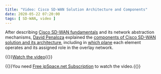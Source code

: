 ```yaml
---
title: "Video: Cisco SD-WAN Solution Architecture and Components"
date: 2020-05-22 07:20:00
tags: [ SD-WAN, video ]
---
```

After describing [Cisco SD-WAN fundamentals]() and its network abstraction mechanisms, [David Penaloza](https://www.ipspace.net/Author:David_Pe%C3%B1aloza_Seijas) explained the [components of Cisco SD-WAN solution and its architecture](https://my.ipspace.net/bin/get/CiscoSDWAN/3%20-%20Solution%20Architecture%20and%20Components.mp4?doccode=CiscoSDWAN), including in [which plane](https://blog.ipspace.net/2013/10/what-exactly-is-control-plane.html) each element operates and its assigned role in the overlay network.

{{<jump>}}[Watch the video](https://my.ipspace.net/bin/get/CiscoSDWAN/3%20-%20Solution%20Architecture%20and%20Components.mp4?doccode=CiscoSDWAN){{</jump>}}

{{<note info>}}You need [Free ipSpace.net Subscription](https://www.ipspace.net/Subscription/Free) to watch the video.{{</note>}}


